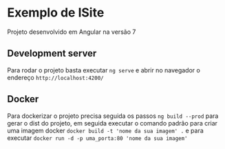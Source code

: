 # Exemplo de lSite

Projeto desenvolvido em Angular na versão 7

## Development server

Para rodar o projeto basta executar `ng serve` e abrir no navegador o endereço `http://localhost:4200/`

## Docker

Para dockerizar o projeto precisa seguida os passos `ng build --prod` para gerar o dist do projeto, em seguida executar o comando padrão para criar uma imagem docker `docker build -t 'nome da sua imagem' .` e para executar 
`docker run -d -p uma_porta:80 'nome da sua imagem'`